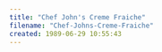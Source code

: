 ```yaml
---
title: "Chef John's Creme Fraiche"
filename: "Chef-Johns-Creme-Fraiche"
created: 1989-06-29 10:55:43
---
```

